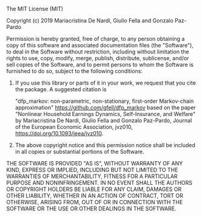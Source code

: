 The MIT License (MIT)

Copyright (c) 2019 Mariacristina De Nardi, Giulio Fella and Gonzalo Paz-Pardo

Permission is hereby granted, free of charge, to any person obtaining a copy
of this software and associated documentation files (the "Software"), to deal
in the Software without restriction, including without limitation the rights
to use, copy, modify, merge, publish, distribute, sublicense, and/or sell
copies of the Software, and to permit persons to whom the Software is
furnished to do so, subject to the following conditions:

1) If you use this library or parts of it in your work, we request that
you cite the package. A suggested citation is
    
    "dfp_markov:  non-parametric, non-stationary, first-order Markov-chain approximation"
     https://github.com/gfell/dfp_markov
     based on the paper "Nonlinear Household Earnings Dynamics, Self-Insurance, 
	 and Welfare" by Mariacristina De Nardi, Giulio Fella and Gonzalo Paz-Pardo, 
	 Journal of the European Economic Association, jvz010, https://doi.org/10.1093/jeea/jvz010.

2) The above copyright notice and this permission notice shall be included in
all copies or substantial portions of the Software.

THE SOFTWARE IS PROVIDED "AS IS", WITHOUT WARRANTY OF ANY KIND, EXPRESS OR
IMPLIED, INCLUDING BUT NOT LIMITED TO THE WARRANTIES OF MERCHANTABILITY,
FITNESS FOR A PARTICULAR PURPOSE AND NONINFRINGEMENT. IN NO EVENT SHALL THE
AUTHORS OR COPYRIGHT HOLDERS BE LIABLE FOR ANY CLAIM, DAMAGES OR OTHER
LIABILITY, WHETHER IN AN ACTION OF CONTRACT, TORT OR OTHERWISE, ARISING FROM,
OUT OF OR IN CONNECTION WITH THE SOFTWARE OR THE USE OR OTHER DEALINGS IN
THE SOFTWARE.
